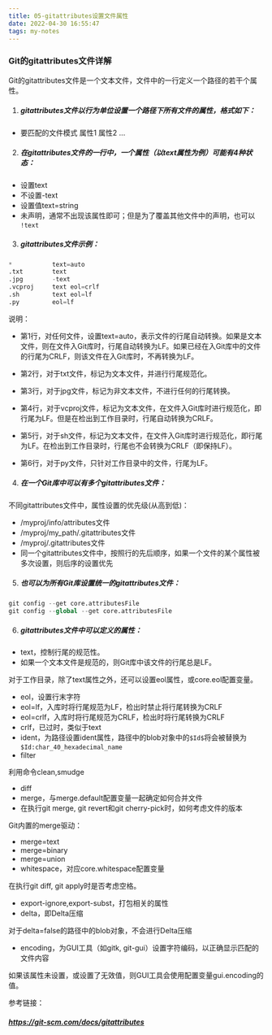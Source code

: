 ```yaml
---
title: 05-gitattributes设置文件属性
date: 2022-04-30 16:55:47
tags: my-notes
---
```

### Git的gitattributes文件详解

Git的gitattributes文件是一个文本文件，文件中的一行定义一个路径的若干个属性。

1. ##### gitattributes文件以行为单位设置一个路径下所有文件的属性，格式如下：

- 要匹配的文件模式 属性1 属性2 ...

2. ##### 在gitattributes文件的一行中，一个属性（以text属性为例）可能有4种状态：

  - 设置text
  - 不设置-text
  - 设置值text=string
  - 未声明，通常不出现该属性即可；但是为了覆盖其他文件中的声明，也可以 `!text`


3. ##### gitattributes文件示例：

```python
*           text=auto
.txt		text
.jpg		-text
.vcproj	    text eol=crlf
.sh		    text eol=lf
.py		    eol=lf
```

说明：

- 第1行，对任何文件，设置text=auto，表示文件的行尾自动转换。如果是文本文件，则在文件入Git库时，行尾自动转换为LF。如果已经在入Git库中的文件的行尾为CRLF，则该文件在入Git库时，不再转换为LF。

- 第2行，对于txt文件，标记为文本文件，并进行行尾规范化。

- 第3行，对于jpg文件，标记为非文本文件，不进行任何的行尾转换。

- 第4行，对于vcproj文件，标记为文本文件，在文件入Git库时进行规范化，即行尾为LF。但是在检出到工作目录时，行尾自动转换为CRLF。

- 第5行，对于sh文件，标记为文本文件，在文件入Git库时进行规范化，即行尾为LF。在检出到工作目录时，行尾也不会转换为CRLF（即保持LF）。

- 第6行，对于py文件，只针对工作目录中的文件，行尾为LF。



4. ##### 在一个Git库中可以有多个gitattributes文件：

  不同gitattributes文件中，属性设置的优先级(从高到低)：

  - /myproj/info/attributes文件
  - /myproj/my_path/.gitattributes文件
  - /myproj/.gitattributes文件
  - 同一个gitattributes文件中，按照行的先后顺序，如果一个文件的某个属性被多次设置，则后序的设置优先


5. ##### 也可以为所有Git库设置统一的gitattributes文件：

```python
git config --get core.attributesFile
git config --global --get core.attributesFile
```


6. ##### gitattributes文件中可以定义的属性：

  - text，控制行尾的规范性。
  - 如果一个文本文件是规范的，则Git库中该文件的行尾总是LF。

对于工作目录，除了text属性之外，还可以设置eol属性，或core.eol配置变量。

- eol，设置行末字符
- eol=lf，入库时将行尾规范为LF，检出时禁止将行尾转换为CRLF
- eol=crlf，入库时将行尾规范为CRLF，检出时将行尾转换为CRLF
- crlf，已过时，类似于text
- ident，为路径设置ident属性，路径中的blob对象中的`$Id$`将会被替换为`$Id:char_40_hexadecimal_name`
- filter



利用命令clean,smudge

- diff
- merge，与merge.default配置变量一起确定如何合并文件
- 在执行git merge, git revert和git cherry-pick时，如何考虑文件的版本



Git内置的merge驱动：

- merge=text
- merge=binary
- merge=union
- whitespace，对应core.whitespace配置变量



在执行git diff, git apply时是否考虑空格。

- export-ignore,export-subst，打包相关的属性
- delta，即Delta压缩



对于delta=false的路径中的blob对象，不会进行Delta压缩

- encoding，为GUI工具（如gitk, git-gui）设置字符编码，以正确显示匹配的文件内容



如果该属性未设置，或设置了无效值，则GUI工具会使用配置变量gui.encoding的值。


参考链接：

##### https://git-scm.com/docs/gitattributes